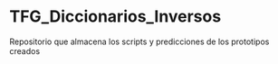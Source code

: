 # TFG_Diccionarios_Inversos
Repositorio que almacena los scripts y predicciones de los prototipos creados
